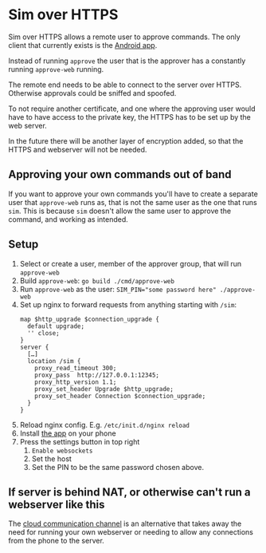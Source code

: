 # Sim over HTTPS

Sim over HTTPS allows a remote user to approve commands. The only client that
currently exists is the [Android app][app].

Instead of running `approve` the user that is the approver has a constantly
running `approve-web` running.

The remote end needs to be able to connect to the server over HTTPS. Otherwise
approvals could be sniffed and spoofed.

To not require another certificate, and one where the approving user would have
to have access to the private key, the HTTPS has to be set up by the web server.

In the future there will be another layer of encryption added, so that the HTTPS
and webserver will not be needed.

## Approving your own commands out of band

If you want to approve your own commands you'll have to create a separate user
that `approve-web` runs as, that is not the same user as the one that runs
`sim`. This is because `sim` doesn't allow the same user to approve the
command, and working as intended.

## Setup

1. Select or create a user, member of the approver group, that will run
   `approve-web`
2. Build `approve-web`: `go build ./cmd/approve-web`
3. Run `approve-web` as the user: `SIM_PIN="some password here" ./approve-web`
4. Set up nginx to forward requests from anything starting with `/sim`:
   ```
   map $http_upgrade $connection_upgrade {
     default upgrade;
     '' close;
   }
   server {
     […]
     location /sim {
       proxy_read_timeout 300;
       proxy_pass  http://127.0.0.1:12345;
       proxy_http_version 1.1;
       proxy_set_header Upgrade $http_upgrade;
       proxy_set_header Connection $connection_upgrade;
     }
   }
   ```
5. Reload nginx config. E.g. `/etc/init.d/nginx reload`
6. Install [the app][app] on your phone
7. Press the settings button in top right
   1. `Enable websockets`
   1. Set the host
   1. Set the PIN to be the same password chosen above.


## If server is behind NAT, or otherwise can't run a webserver like this

The [cloud communication channel](cloud.md) is an alternative that takes
away the need for running your own webserver or needing to allow any
connections from the phone to the server.

[app]: https://play.google.com/store/apps/details?id=com.thomashabets.simapprover
